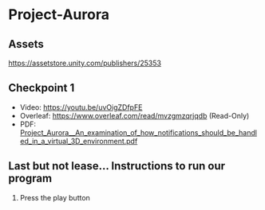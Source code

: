 # Project-Aurora

## Assets 
https://assetstore.unity.com/publishers/25353

## Checkpoint 1
- Video: https://youtu.be/uvOigZDfpFE
- Overleaf: https://www.overleaf.com/read/mvzgmzqrjqdb (Read-Only)
- PDF: [Project_Aurora__An_examination_of_how_notifications_should_be_handled_in_a_virtual_3D_environment.pdf](https://github.com/csu-hci-projects/Project-Aurora/files/8406454/Project_Aurora__An_examination_of_how_notifications_should_be_handled_in_a_virtual_3D_environment.pdf)

## Last but not lease... Instructions to run our program 
1. Press the play button
